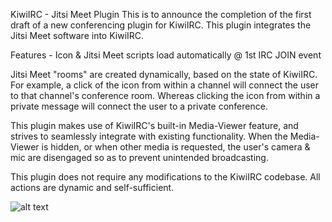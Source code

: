KiwiIRC - Jitsi Meet Plugin
This is to announce the completion of the first draft of a new conferencing plugin for KiwiIRC.
This plugin integrates the Jitsi Meet software into KiwiIRC. 

Features -
Icon & Jitsi Meet scripts load automatically @ 1st IRC JOIN event

Jitsi Meet "rooms" are created dynamically, based on the state of KiwiIRC. For example, a click
of the icon from within a channel will connect the user to that channel's conference room. Whereas
clicking the icon from within a private message will connect the user to a private conference.

This plugin makes use of KiwiIRC's built-in Media-Viewer feature, and strives to seamlessly
integrate with existing functionality. When the Media-Viewer is hidden, or when other media is
requested, the user's camera & mic are disengaged so as to prevent unintended broadcasting.

This plugin does not require any modifications to the KiwiIRC codebase.
All actions are dynamic and self-sufficient.

![alt text](https://github.com/kiwiirc/plugin-conference/raw/master/image1.png)
